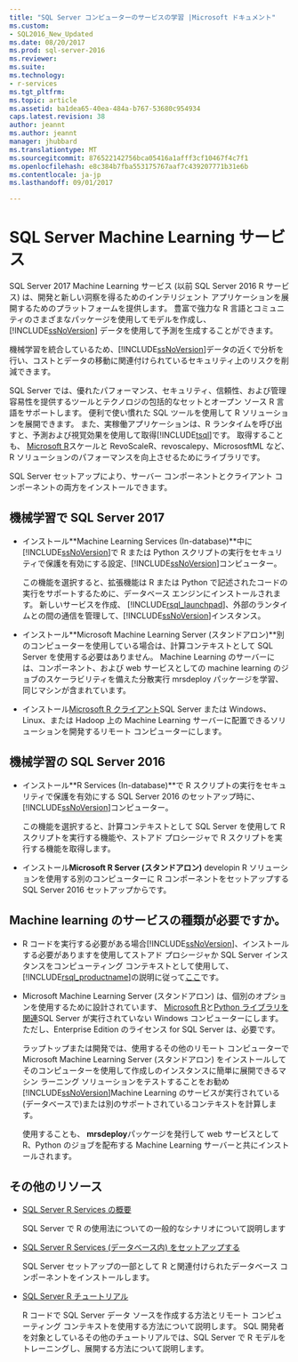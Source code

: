 ```yaml
---
title: "SQL Server コンピューターのサービスの学習 |Microsoft ドキュメント"
ms.custom:
- SQL2016_New_Updated
ms.date: 08/20/2017
ms.prod: sql-server-2016
ms.reviewer: 
ms.suite: 
ms.technology:
- r-services
ms.tgt_pltfrm: 
ms.topic: article
ms.assetid: ba1dea65-40ea-484a-b767-53680c954934
caps.latest.revision: 38
author: jeannt
ms.author: jeannt
manager: jhubbard
ms.translationtype: MT
ms.sourcegitcommit: 876522142756bca05416a1afff3cf10467f4c7f1
ms.openlocfilehash: e8c384b7fba553175767aaf7c439207771b31e6b
ms.contentlocale: ja-jp
ms.lasthandoff: 09/01/2017

---
```

# <a name="sql-server-machine-learning-services"></a>SQL Server Machine Learning サービス

  SQL Server 2017 Machine Learning サービス (以前 SQL Server 2016 R サービス) は、開発と新しい洞察を得るためのインテリジェント アプリケーションを展開するためのプラットフォームを提供します。 豊富で強力な R 言語とコミュニティのさまざまなパッケージを使用してモデルを作成し、 [!INCLUDE[ssNoVersion](../../includes/ssnoversion-md.md)] データを使用して予測を生成することができます。
  
  機械学習を統合しているため、[!INCLUDE[ssNoVersion](../../includes/ssnoversion-md.md)]データの近くで分析を行い、コストとデータの移動に関連付けられているセキュリティ上のリスクを削減できます。
  
SQL Server では、優れたパフォーマンス、セキュリティ、信頼性、および管理容易性を提供するツールとテクノロジの包括的なセットとオープン ソース R 言語をサポートします。 便利で使い慣れた SQL ツールを使用して R ソリューションを展開できます。 また、実稼働アプリケーションは、R ランタイムを呼び出すと、予測および視覚効果を使用して取得[!INCLUDE[tsql](../../includes/tsql-md.md)]です。 取得することも、 [Microsoft R](https://docs.microsoft.com/r-server/r-reference/revoscaler/revoscaler)スケールと RevoScaleR、revoscalepy、MicrososftML など、R ソリューションのパフォーマンスを向上させるためにライブラリです。
  
SQL Server セットアップにより、サーバー コンポーネントとクライアント コンポーネントの両方をインストールできます。
  
## <a name="machine-learning-in-sql-server-2017"></a>機械学習で SQL Server 2017

+ インストール**Machine Learning Services (In-database)**中に[!INCLUDE[ssNoVersion](../../includes/ssnoversion-md.md)]で R または Python スクリプトの実行をセキュリティで保護を有効にする設定、[!INCLUDE[ssNoVersion](../../includes/ssnoversion-md.md)]コンピューター。
  
    この機能を選択すると、拡張機能は R または Python で記述されたコードの実行をサポートするために、データベース エンジンにインストールされます。 新しいサービスを作成、 [!INCLUDE[rsql_launchpad](../../includes/rsql-launchpad-md.md)]、外部のランタイムとの間の通信を管理して、[!INCLUDE[ssNoVersion](../../includes/ssnoversion-md.md)]インスタンス。
  
+ インストール**Microsoft Machine Learning Server (スタンドアロン)**別のコンピューターを使用している場合は、計算コンテキストとして SQL Server を使用する必要はありません。 Machine Learning のサーバーには、コンポーネント、および web サービスとしての machine learning のジョブのスケーラビリティを備えた分散実行 mrsdeploy パッケージを学習、同じマシンが含まれています。
  
+    インストール[Microsoft R クライアント](https://docs.microsoft.com/r-server/r-client/what-is-microsoft-r-client)SQL Server または Windows、Linux、または Hadoop 上の Machine Learning サーバーに配置できるソリューションを開発するリモート コンピューターにします。

## <a name="machine-learning-in-sql-server-2016"></a>機械学習の SQL Server 2016

+ インストール**R Services (In-database)**で R スクリプトの実行をセキュリティで保護を有効にする SQL Server 2016 のセットアップ時に、[!INCLUDE[ssNoVersion](../../includes/ssnoversion-md.md)]コンピューター。
  
    この機能を選択すると、計算コンテキストとして SQL Server を使用して R スクリプトを実行する機能や、ストアド プロシージャで R スクリプトを実行する機能を取得します。
  
+   インストール**Microsoft R Server (スタンドアロン)** developin R ソリューションを使用する別のコンピューターに R コンポーネントをセットアップする SQL Server 2016 セットアップからです。


## <a name="which-type-of-machine-learning-service-do-i-need"></a>Machine learning のサービスの種類が必要ですか。

+ R コードを実行する必要がある場合[!INCLUDE[ssNoVersion](../../includes/ssnoversion-md.md)]、インストールする必要がありますを使用してストアド プロシージャか SQL Server インスタンスをコンピューティング コンテキストとして使用して、[!INCLUDE[rsql_productname](../../includes/rsql-productname-md.md)]の説明に従って[ここ](../../advanced-analytics/r-services/set-up-sql-server-r-services-in-database.md)です。

+ Microsoft Machine Learning Server (スタンドアロン) は、個別のオプションを使用するために設計されています、 [Microsoft R](https://docs.microsoft.com/r-server/r-reference/introducing-r-server-r-package-reference)と[Python ライブラリを関連](../python/what-is-revoscalepy.md)SQL Server が実行されていない Windows コンピューターにします。 ただし、Enterprise Edition のライセンス for SQL Server は、必要です。
    
    ラップトップまたは開発では、使用するその他のリモート コンピューターで Microsoft Machine Learning Server (スタンドアロン) をインストールしてそのコンピューターを使用して作成しのインスタンスに簡単に展開できるマシン ラーニング ソリューションをテストすることをお勧め[!INCLUDE[ssNoVersion](../../includes/ssnoversion-md.md)]Machine Learning のサービスが実行されている\(データベースで\)または別のサポートされているコンテキストを計算します。
  
    使用することも、 **mrsdeploy**パッケージを発行して web サービスとして R、Python のジョブを配布する Machine Learning サーバーと共にインストールされます。

## <a name="additional-resources"></a>その他のリソース

+ [SQL Server R Services の概要](../../advanced-analytics/r/getting-started-with-sql-server-r-services.md)
 
    SQL Server で R の使用法についての一般的なシナリオについて説明します

+ [SQL Server R Services (データベース内) をセットアップする](../../advanced-analytics/r/set-up-sql-server-r-services-in-database.md)

    SQL Server セットアップの一部として R と関連付けられたデータベース コンポーネントをインストールします。
  
+ [SQL Server R チュートリアル](../../advanced-analytics/tutorials/sql-server-r-tutorials.md)

    R コードで SQL Server データ ソースを作成する方法とリモート コンピューティング コンテキストを使用する方法について説明します。 SQL 開発者を対象としているその他のチュートリアルでは、SQL Server で R モデルをトレーニングし、展開する方法について説明します。

